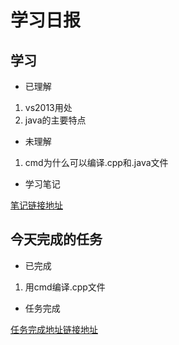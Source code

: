 # 学习日报

## 学习

* 已理解
1. vs2013用处
2. java的主要特点

* 未理解
1. cmd为什么可以编译.cpp和.java文件

* 学习笔记

[笔记链接地址]()



## 今天完成的任务

* 已完成
1. 用cmd编译.cpp文件


* 任务完成

[任务完成地址链接地址]()

